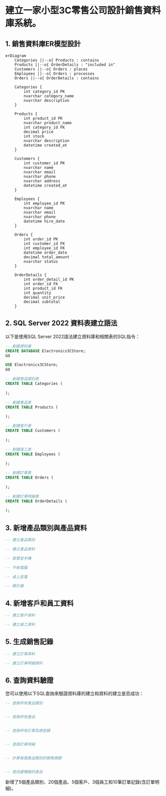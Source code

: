 # 建立一家小型3C零售公司設計銷售資料庫系統。

## 1. 銷售資料庫ER模型設計
```mermaid
erDiagram
    Categories ||--o{ Products : contains
    Products ||--o{ OrderDetails : "included in"
    Customers ||--o{ Orders : places
    Employees ||--o{ Orders : processes
    Orders ||--o{ OrderDetails : contains
    
    Categories {
        int category_id PK
        nvarchar category_name
        nvarchar description
    }
    
    Products {
        int product_id PK
        nvarchar product_name
        int category_id FK
        decimal price
        int stock
        nvarchar description
        datetime created_at
    }
    
    Customers {
        int customer_id PK
        nvarchar name
        nvarchar email
        nvarchar phone
        nvarchar address
        datetime created_at
    }
    
    Employees {
        int employee_id PK
        nvarchar name
        nvarchar email
        nvarchar phone
        datetime hire_date
    }
    
    Orders {
        int order_id PK
        int customer_id FK
        int employee_id FK
        datetime order_date
        decimal total_amount
        nvarchar status
    }
    
    OrderDetails {
        int order_detail_id PK
        int order_id FK
        int product_id FK
        int quantity
        decimal unit_price
        decimal subtotal
    }

```


## 2. SQL Server 2022 資料表建立語法

以下是使用SQL Server 2022語法建立資料庫和相關表的SQL指令：

```sql
-- 創建資料庫
CREATE DATABASE Electronics3CStore;
GO

USE Electronics3CStore;
GO

-- 創建產品類別表
CREATE TABLE Categories (
    
);

-- 創建產品表
CREATE TABLE Products (
   
);

-- 創建客戶表
CREATE TABLE Customers (
   
);

-- 創建員工表
CREATE TABLE Employees (
   
);

-- 創建訂單表
CREATE TABLE Orders (
    
);

-- 創建訂單明細表
CREATE TABLE OrderDetails (
   
);

```

## 3. 新增產品類別與產品資料

```sql
-- 建立產品類別

-- 建立產品資料

-- 智慧型手機

-- 平板電腦

-- 桌上型電

-- 顯示器

```

## 4. 新增客戶和員工資料

```sql
-- 建立客戶資料

-- 建立員工資料


```

## 5. 生成銷售記錄

```sql
-- 建立訂單資料

-- 建立訂單明細資料


```

## 6. 查詢資料驗證

您可以使用以下SQL查詢來驗證資料庫的建立和資料的建立是否成功：

```sql
-- 查詢所有產品類別


-- 查詢所有產品


-- 查詢所有訂單及總金額


-- 查詢訂單明細


-- 計算每個產品類別的銷售總額


-- 查找最暢銷的產品


```

新增了5個產品類別、20個產品、5個客戶、3個員工和10筆訂單記錄(含訂單明細)。
